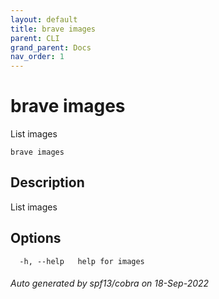 ```yaml
---
layout: default
title: brave images
parent: CLI
grand_parent: Docs
nav_order: 1
---
```


# brave images

List images

```
brave images
```

## Description

List images

## Options

```
  -h, --help   help for images
```

###### Auto generated by spf13/cobra on 18-Sep-2022
